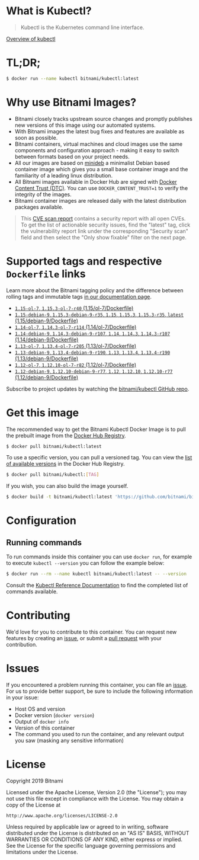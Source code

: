 
# What is Kubectl?

> Kubectl is the Kubernetes command line interface.

[Overview of kubectl](https://kubernetes.io/docs/reference/kubectl/overview/)

# TL;DR;

```bash
$ docker run --name kubectl bitnami/kubectl:latest
```

# Why use Bitnami Images?

* Bitnami closely tracks upstream source changes and promptly publishes new versions of this image using our automated systems.
* With Bitnami images the latest bug fixes and features are available as soon as possible.
* Bitnami containers, virtual machines and cloud images use the same components and configuration approach - making it easy to switch between formats based on your project needs.
* All our images are based on [minideb](https://github.com/bitnami/minideb) a minimalist Debian based container image which gives you a small base container image and the familiarity of a leading linux distribution.
* All Bitnami images available in Docker Hub are signed with [Docker Content Trust (DTC)](https://docs.docker.com/engine/security/trust/content_trust/). You can use `DOCKER_CONTENT_TRUST=1` to verify the integrity of the images.
* Bitnami container images are released daily with the latest distribution packages available.


> This [CVE scan report](https://quay.io/repository/bitnami/kubectl?tab=tags) contains a security report with all open CVEs. To get the list of actionable security issues, find the "latest" tag, click the vulnerability report link under the corresponding "Security scan" field and then select the "Only show fixable" filter on the next page.

# Supported tags and respective `Dockerfile` links

Learn more about the Bitnami tagging policy and the difference between rolling tags and immutable tags [in our documentation page](https://docs.bitnami.com/containers/how-to/understand-rolling-tags-containers/).


* [`1.15-ol-7`, `1.15.3-ol-7-r40` (1.15/ol-7/Dockerfile)](https://github.com/bitnami/bitnami-docker-kubectl/blob/1.15.3-ol-7-r40/1.15/ol-7/Dockerfile)
* [`1.15-debian-9`, `1.15.3-debian-9-r35`, `1.15`, `1.15.3`, `1.15.3-r35`, `latest` (1.15/debian-9/Dockerfile)](https://github.com/bitnami/bitnami-docker-kubectl/blob/1.15.3-debian-9-r35/1.15/debian-9/Dockerfile)
* [`1.14-ol-7`, `1.14.3-ol-7-r114` (1.14/ol-7/Dockerfile)](https://github.com/bitnami/bitnami-docker-kubectl/blob/1.14.3-ol-7-r114/1.14/ol-7/Dockerfile)
* [`1.14-debian-9`, `1.14.3-debian-9-r107`, `1.14`, `1.14.3`, `1.14.3-r107` (1.14/debian-9/Dockerfile)](https://github.com/bitnami/bitnami-docker-kubectl/blob/1.14.3-debian-9-r107/1.14/debian-9/Dockerfile)
* [`1.13-ol-7`, `1.13.4-ol-7-r205` (1.13/ol-7/Dockerfile)](https://github.com/bitnami/bitnami-docker-kubectl/blob/1.13.4-ol-7-r205/1.13/ol-7/Dockerfile)
* [`1.13-debian-9`, `1.13.4-debian-9-r190`, `1.13`, `1.13.4`, `1.13.4-r190` (1.13/debian-9/Dockerfile)](https://github.com/bitnami/bitnami-docker-kubectl/blob/1.13.4-debian-9-r190/1.13/debian-9/Dockerfile)
* [`1.12-ol-7`, `1.12.10-ol-7-r82` (1.12/ol-7/Dockerfile)](https://github.com/bitnami/bitnami-docker-kubectl/blob/1.12.10-ol-7-r82/1.12/ol-7/Dockerfile)
* [`1.12-debian-9`, `1.12.10-debian-9-r77`, `1.12`, `1.12.10`, `1.12.10-r77` (1.12/debian-9/Dockerfile)](https://github.com/bitnami/bitnami-docker-kubectl/blob/1.12.10-debian-9-r77/1.12/debian-9/Dockerfile)

Subscribe to project updates by watching the [bitnami/kubectl GitHub repo](https://github.com/bitnami/bitnami-docker-kubectl).

# Get this image

The recommended way to get the Bitnami Kubectl Docker Image is to pull the prebuilt image from the [Docker Hub Registry](https://hub.docker.com/r/bitnami/kubectl).

```bash
$ docker pull bitnami/kubectl:latest
```

To use a specific version, you can pull a versioned tag. You can view the [list of available versions](https://hub.docker.com/r/bitnami/kubectl/tags/) in the Docker Hub Registry.

```bash
$ docker pull bitnami/kubectl:[TAG]
```

If you wish, you can also build the image yourself.

```bash
$ docker build -t bitnami/kubectl:latest 'https://github.com/bitnami/bitnami-docker-kubectl.git#master:1.15/debian-9'
```

# Configuration

## Running commands

To run commands inside this container you can use `docker run`, for example to execute `kubectl --version` you can follow the example below:

```bash
$ docker run --rm --name kubectl bitnami/kubectl:latest -- --version
```

Consult the [Kubectl Reference Documentation](https://kubernetes.io/docs/reference/generated/kubectl/kubectl-commands) to find the completed list of commands available.

# Contributing

We'd love for you to contribute to this container. You can request new features by creating an [issue](https://github.com/bitnami/bitnami-docker-kubectl/issues), or submit a [pull request](https://github.com/bitnami/bitnami-docker-kubectl/pulls) with your contribution.

# Issues

If you encountered a problem running this container, you can file an [issue](https://github.com/bitnami/bitnami-docker-kubectl/issues). For us to provide better support, be sure to include the following information in your issue:

- Host OS and version
- Docker version (`docker version`)
- Output of `docker info`
- Version of this container
- The command you used to run the container, and any relevant output you saw (masking any sensitive information)

# License

Copyright 2019 Bitnami

Licensed under the Apache License, Version 2.0 (the "License");
you may not use this file except in compliance with the License.
You may obtain a copy of the License at

    http://www.apache.org/licenses/LICENSE-2.0

Unless required by applicable law or agreed to in writing, software
distributed under the License is distributed on an "AS IS" BASIS,
WITHOUT WARRANTIES OR CONDITIONS OF ANY KIND, either express or implied.
See the License for the specific language governing permissions and
limitations under the License.
